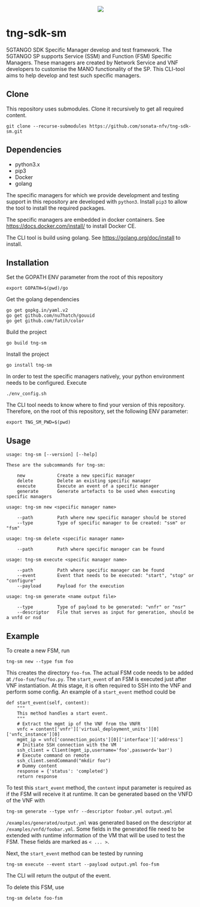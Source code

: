 <p align="center"><img src="https://github.com/sonata-nfv/tng-api-gtw/wiki/images/sonata-5gtango-logo-500px.png" /></p>

# tng-sdk-sm

5GTANGO SDK Specific Manager develop and test framework. The 5GTANGO SP supports
Service (SSM) and Function (FSM) Specific Managers. These managers are created by
Network Service and VNF developers to customise the MANO functionality of the SP.
This CLI-tool aims to help develop and test such specific managers. 

## Clone

This repository uses submodules. Clone it recursively to get all required content.

	git clone --recurse-submodules https://github.com/sonata-nfv/tng-sdk-sm.git

## Dependencies

* python3.x
* pip3
* Docker
* golang

The specific managers for which we provide development and testing support in this 
repository are developed with `python3`. Install `pip3` to allow the tool to install
the required packages. 

The specific managers are embedded in docker containers. See https://docs.docker.com/install/
to install Docker CE.

The CLI tool is build using golang. See https://golang.org/doc/install to install.

## Installation

Set the GOPATH ENV parameter from the root of this repository

	export GOPATH=$(pwd)/go

Get the golang dependencies

	go get gopkg.in/yaml.v2
	go get github.com/nu7hatch/gouuid
	go get github.com/fatih/color

Build the project

	go build tng-sm

Install the project

	go install tng-sm

In order to test the specific managers natively, your python environment needs to be
configured. Execute

	./env_config.sh

The CLI tool needs to know where to find your version of this repository. Therefore,
on the root of this repository, set the following ENV parameter:

	export TNG_SM_PWD=$(pwd)

## Usage

	
	usage: tng-sm [--version] [--help]

	These are the subcommands for tng-sm:

	    new            Create a new specific manager
	    delete         Delete an existing specific manager
	    execute        Execute an event of a specific manager
	    generate       Generate artefacts to be used when executing specific managers

	usage: tng-sm new <specific manager name>

	    --path         Path where new specific manager should be stored
	    --type         Type of specific manager to be created: "ssm" or "fsm"

	usage: tng-sm delete <specific manager name>

	    --path         Path where specific manager can be found

	usage: tng-sm execute <specific manager name>

	    --path         Path where specific manager can be found
	    --event        Event that needs to be executed: "start", "stop" or "configure"
	    --payload      Payload for the execution

	usage: tng-sm generate <name output file>

	    --type         Type of payload to be generated: "vnfr" or "nsr"
	    --descriptor   File that serves as input for generation, should be a vnfd or nsd
    	

## Example

To create a new FSM, run

	tng-sm new --type fsm foo

This creates the directory `foo-fsm`. The actual FSM code needs to be added at `/foo-fsm/foo/foo.py`.
The `start_event` of an FSM is executed just after VNF instantiation. At this stage, it is often
required to SSH into the VNF and perform some config. An example of a `start_event` method could be

	
    def start_event(self, content):
	    """
	    This method handles a start event.
	    """
	    # Extract the mgmt ip of the VNF from the VNFR
	    vnfc = content['vnfr']['virtual_deployment_units'][0]['vnfc_instance'][0]
	    mgmt_ip = vnfc['connection_points'][0]['interface']['address']
	    # Initiate SSH connection with the VM
	    ssh_client = Client(mgmt_ip,username='foo',password='bar')
	    # Execute command on remote
	    ssh_client.sendCommand("mkdir foo")
	    # Dummy content
	    response = {'status': 'completed'}
	    return response
	

To test this `start_event` method, the `content` input parameter is required as if the FSM will receive it
at runtime. It can be generated based on the VNFD of the VNF with

	tng-sm generate --type vnfr --descriptor foobar.yml output.yml

`/examples/generated/output.yml` was generated based on the descriptor at `/examples/vnfd/foobar.yml`. Some fields in the generated file 
need to be extended with runtime information of the VM that will be used to test the FSM. These fields are 
marked as `< ... >`.

Next, the `start_event` method can be tested by running

	tng-sm execute --event start --payload output.yml foo-fsm

The CLI will return the output of the event.

To delete this FSM, use

	tng-sm delete foo-fsm

